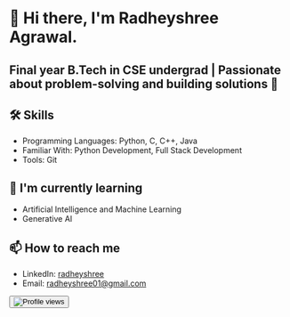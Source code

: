 

<!--
**Radheyshree/Radheyshree** is a ✨ _special_ ✨ repository because its `README.md` (this file) appears on your GitHub profile.

Here are some ideas to get you started:

- 🔭 I’m currently working on ...
- 🌱 I’m currently learning ...
- 👯 I’m looking to collaborate on ...
- 🤔 I’m looking for help with ...
- 💬 Ask me about ...
- 📫 How to reach me: ...
- 😄 Pronouns: ...
- ⚡ Fun fact: ...
-->

# 👋 Hi there, I'm Radheyshree Agrawal.

## Final year B.Tech in CSE undergrad | Passionate about problem-solving and building solutions 🚀

## 🛠 Skills
- Programming Languages: Python, C, C++, Java
- Familiar With: Python Development, Full Stack Development
- Tools: Git
<!--- Databases: [e.g., MySQL, MongoDB]-->


## 🌱 I'm currently learning
- Artificial Intelligence and Machine Learning
- Generative AI

## 📫 How to reach me
- LinkedIn: [radheyshree](https://www.linkedin.com/in/radheyshree-agrawal-7a4430236/)
- Email: radheyshree01@gmail.com

<button id="profile-view-count" onclick="getProfileViewCount()">
  <img src="https://camo.githubusercontent.com/edb5baa255fa08dd99bd1753a5c723231d53422cee6a6f61e06a02e2ba24ecb7/68747470733a2f2f6b6f6d617265762e636f6d2f67687076632f3f757365726e616d653d75746b617273686f6e676974687562266c6162656c3d50726f66696c65253230766965777326636f6c6f723d306537356236267374796c653d666c6174" alt="Profile views">
  <span id="view-count"></span>
</button>

<script>
  const apiUrl = 'https://api.github.com/users/Radheyshree';
  const token = process.env.TOKEN_github;
  const headers = {
    'Authorization': `Bearer ${token}`,
    'Content-Type': 'application/json'
  };

  function getProfileViewCount() {
    fetch(apiUrl, { headers })
     .then(response => response.json())
     .then(data => {
        const viewCount = data.view_count;
        document.getElementById('view-count').textContent = `: ${viewCount}`;
      });
  }
</script>
<!---
## 📊 GitHub Stats
![Your GitHub stats](https://github-readme-stats.vercel.app/api?username=yourusername&show_icons=true&theme=radical)

## 🏆 GitHub Trophies
![](https://github-profile-trophy.vercel.app/?username=yourusername&theme=radical&no-frame=false&no-bg=true&margin-w=4)


---
⭐️ From [yourusername](https://github.com/yourusername)-->
